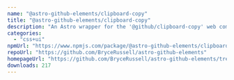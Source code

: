 ```yaml
---
name: "@astro-github-elements/clipboard-copy"
title: "@astro-github-elements/clipboard-copy"
description: "An Astro wrapper for the '@github/clipboard-copy' web component, an easy to use copy to clipboard button"
categories:
  - "css+ui"
npmUrl: "https://www.npmjs.com/package/@astro-github-elements/clipboard-copy"
repoUrl: "https://github.com/BryceRussell/astro-github-elements"
homepageUrl: "https://github.com/BryceRussell/astro-github-elements/tree/main/packages/clipboard-copy#readme"
downloads: 217
---
```

